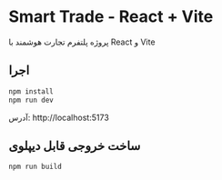 
# Smart Trade - React + Vite

پروژه پلتفرم تجارت هوشمند با React و Vite

## اجرا

```bash
npm install
npm run dev
```

آدرس: http://localhost:5173

## ساخت خروجی قابل دیپلوی

```bash
npm run build
```
